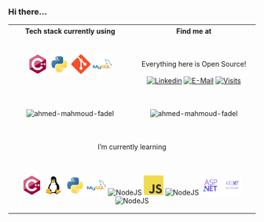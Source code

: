 ### Hi there...

<table width="100%">
  <tr>
  <th>Tech stack currently using</th>
  <th>Find me at</th>
  </tr>
  <tr>
  <td width="50%">

 <p align = "center">
  <img src="https://raw.githubusercontent.com/devicons/devicon/master/icons/cplusplus/cplusplus-original.svg" alt="cplusplus" width="40" height="40"/>
  <img src="https://raw.githubusercontent.com/devicons/devicon/master/icons/python/python-original.svg" alt="python" width="40" height="40"/>
  <img src="https://raw.githubusercontent.com/devicons/devicon/master/icons/git/git-original.svg" alt="git" width="40" height="40"/>
  <img src="https://raw.githubusercontent.com/devicons/devicon/master/icons/mysql/mysql-original-wordmark.svg" alt="mysql" width="40" height="40"/>
 </p>

  </td>
  <td width="50%">

<br> <p align="center">Everything here is Open Source!<br><br>
[![Linkedin](https://img.shields.io/badge/linked-in-369?style=flat-square&logo=linkedin&logoColor=white&color=blue)](https://www.linkedin.com/in/ahmed-mahmoud-fadel/)
[![E-Mail](https://img.shields.io/badge/Gmail-2a8?style=flat-square&logo=gmail&logoColor=white)](mailto://ahmed.mahmoud.fadel@gmail.com)
[![Visits](https://badges.pufler.dev/visits/ahmed-mahmoud-fadel/ahmed-mahmoud-fadel/?logo=GitHub&label=github%20visits&color=336699&logoColor=white&style=flat-square)](https://github.com/ahmed-mahmoud-fadel/)

</p>
  </td>
  <tr>
  <td width = "50%">
  <br>
  <p align = "center"><img src="https://github-readme-stats.vercel.app/api/top-langs?username=ahmed-mahmoud-fadel&show_icons=true&theme=default&locale=en&layout=compact" alt="ahmed-mahmoud-fadel" /></p>
  </td>
  <td width = "50%">
  <br>
  <p align = "center"><img src="https://github-readme-stats.vercel.app/api?username=ahmed-mahmoud-fadel&show_icons=true&theme=default&locale=en" alt="ahmed-mahmoud-fadel" /></p>
  </td>
  <tr>
  <td colspan = 2><br><p align = "center"> I’m currently learning </p></td>
  <tr>
  <td colspan=2 width ="50%">
  <br>
  <p align="center">
    <img src="https://raw.githubusercontent.com/devicons/devicon/master/icons/cplusplus/cplusplus-original.svg" alt="css3" width="40" height="40"/>
    <img src="https://raw.githubusercontent.com/github/explore/80688e429a7d4ef2fca1e82350fe8e3517d3494d/topics/linux/linux.png" alt="NodeJS" width="40" height="40"/>
    <img src="https://raw.githubusercontent.com/devicons/devicon/master/icons/python/python-original.svg" alt="html5" width="40" height="40"/>
    <img src="https://raw.githubusercontent.com/devicons/devicon/master/icons/mysql/mysql-original-wordmark.svg" alt="NodeJS" width="40" height="40"/>
    <img src="https://www.pngplay.com/wp-content/uploads/5/Oracle-Logo-Transparent-Images.png" alt="NodeJS" width="40" height="40"/>
    <img src="https://github.com/voodootikigod/logo.js/blob/master/js.png" alt="NodeJS" width="40" height="40"/>
    <img src="https://github.com/angular/angular/blob/master/aio/src/assets/images/logos/angular/angular.png" alt="NodeJS" width="40" height="40"/>
    <img src="https://github.com/campusMVP/dotnetLogoPack/blob/main/.samples/asp-dotnet.png" alt="NodeJS" width="40" height="40"/>
    <img src="https://github.com/campusMVP/dotnetLogoPack/blob/main/.samples/dotNET-EF.png" alt="NodeJS" width="40" height="40"/>
    <img src="https://camo.githubusercontent.com/8d56e87edf99e89bfc457cd62462e0b7aae19e6b197b1df5c542d474d8d76f81/68747470733a2f2f646576656c6f7065722e6665646f726170726f6a6563742e6f72672f7374617469632f6c6f676f2f6373686172702e706e67" alt="NodeJS" width="40" height="40"/>
  </p>
  </table>

[//]: <> (The `&nbsp;` is to have Aphelion take up more space)
